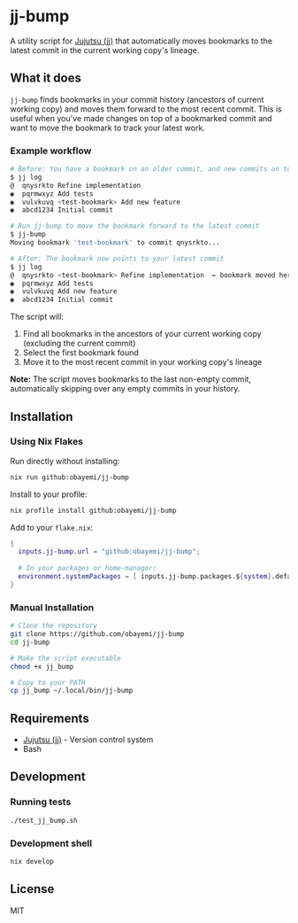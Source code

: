 # jj-bump

A utility script for [Jujutsu (jj)](https://github.com/martinvonz/jj) that automatically moves bookmarks to the latest commit in the current working copy's lineage.

## What it does

`jj-bump` finds bookmarks in your commit history (ancestors of current working copy) and moves them forward to the most recent commit. This is useful when you've made changes on top of a bookmarked commit and want to move the bookmark to track your latest work.

### Example workflow

```bash
# Before: You have a bookmark on an older commit, and new commits on top
$ jj log
@  qnysrkto Refine implementation
◉  pqrmwxyz Add tests
◉  vulvkuvq <test-bookmark> Add new feature
◉  abcd1234 Initial commit

# Run jj-bump to move the bookmark forward to the latest commit
$ jj-bump
Moving bookmark 'test-bookmark' to commit qnysrkto...

# After: The bookmark now points to your latest commit
$ jj log
@  qnysrkto <test-bookmark> Refine implementation  ← bookmark moved here
◉  pqrmwxyz Add tests
◉  vulvkuvq Add new feature
◉  abcd1234 Initial commit
```

The script will:
1. Find all bookmarks in the ancestors of your current working copy (excluding the current commit)
2. Select the first bookmark found
3. Move it to the most recent commit in your working copy's lineage

**Note:** The script moves bookmarks to the last non-empty commit, automatically skipping over any empty commits in your history.

## Installation

### Using Nix Flakes

Run directly without installing:
```bash
nix run github:obayemi/jj-bump
```

Install to your profile:
```bash
nix profile install github:obayemi/jj-bump
```

Add to your `flake.nix`:
```nix
{
  inputs.jj-bump.url = "github:obayemi/jj-bump";
  
  # In your packages or home-manager:
  environment.systemPackages = [ inputs.jj-bump.packages.${system}.default ];
}
```

### Manual Installation

```bash
# Clone the repository
git clone https://github.com/obayemi/jj-bump
cd jj-bump

# Make the script executable
chmod +x jj_bump

# Copy to your PATH
cp jj_bump ~/.local/bin/jj-bump
```

## Requirements

- [Jujutsu (jj)](https://github.com/martinvonz/jj) - Version control system
- Bash

## Development

### Running tests

```bash
./test_jj_bump.sh
```

### Development shell

```bash
nix develop
```

## License

MIT
